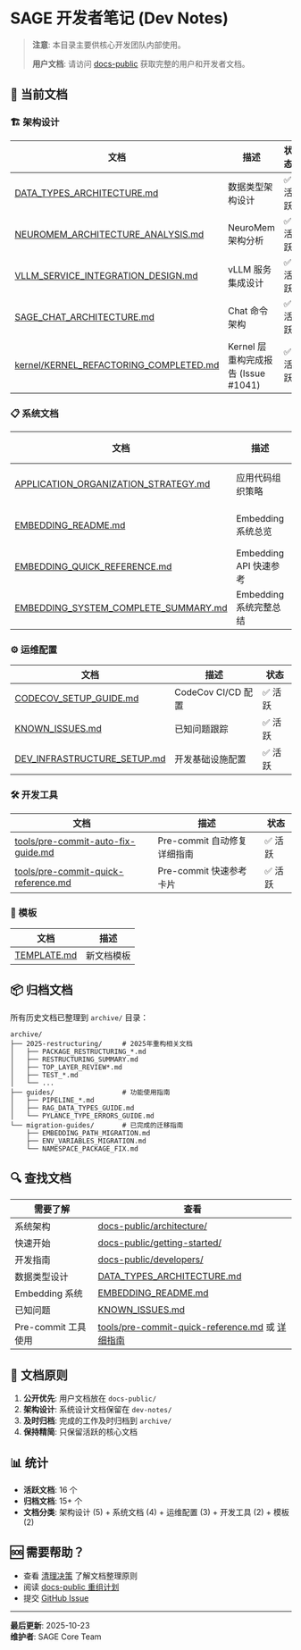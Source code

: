 # SAGE 开发者笔记 (Dev Notes)

> **注意**: 本目录主要供核心开发团队内部使用。
>
> **用户文档**: 请访问 [docs-public](../../docs-public/) 获取完整的用户和开发者文档。

## 📂 当前文档

### 🏗️ 架构设计

| 文档 | 描述 | 状态 |
|------|------|------|
| [DATA_TYPES_ARCHITECTURE.md](DATA_TYPES_ARCHITECTURE.md) | 数据类型架构设计 | ✅ 活跃 |
| [NEUROMEM_ARCHITECTURE_ANALYSIS.md](NEUROMEM_ARCHITECTURE_ANALYSIS.md) | NeuroMem 架构分析 | ✅ 活跃 |
| [VLLM_SERVICE_INTEGRATION_DESIGN.md](VLLM_SERVICE_INTEGRATION_DESIGN.md) | vLLM 服务集成设计 | ✅ 活跃 |
| [SAGE_CHAT_ARCHITECTURE.md](SAGE_CHAT_ARCHITECTURE.md) | Chat 命令架构 | ✅ 活跃 |
| [kernel/KERNEL_REFACTORING_COMPLETED.md](kernel/KERNEL_REFACTORING_COMPLETED.md) | Kernel 层重构完成报告 (Issue #1041) | ✅ 活跃 |

### 📋 系统文档

| 文档 | 描述 | 状态 |
|------|------|------|
| [APPLICATION_ORGANIZATION_STRATEGY.md](APPLICATION_ORGANIZATION_STRATEGY.md) | 应用代码组织策略 | ✅ 活跃 |
| [EMBEDDING_README.md](EMBEDDING_README.md) | Embedding 系统总览 | ✅ 活跃 |
| [EMBEDDING_QUICK_REFERENCE.md](EMBEDDING_QUICK_REFERENCE.md) | Embedding API 快速参考 | ✅ 活跃 |
| [EMBEDDING_SYSTEM_COMPLETE_SUMMARY.md](EMBEDDING_SYSTEM_COMPLETE_SUMMARY.md) | Embedding 系统完整总结 | ✅ 活跃 |

### ⚙️ 运维配置

| 文档 | 描述 | 状态 |
|------|------|------|
| [CODECOV_SETUP_GUIDE.md](CODECOV_SETUP_GUIDE.md) | CodeCov CI/CD 配置 | ✅ 活跃 |
| [KNOWN_ISSUES.md](KNOWN_ISSUES.md) | 已知问题跟踪 | ✅ 活跃 |
| [DEV_INFRASTRUCTURE_SETUP.md](DEV_INFRASTRUCTURE_SETUP.md) | 开发基础设施配置 | ✅ 活跃 |

### 🛠️ 开发工具

| 文档 | 描述 | 状态 |
|------|------|------|
| [tools/pre-commit-auto-fix-guide.md](tools/pre-commit-auto-fix-guide.md) | Pre-commit 自动修复详细指南 | ✅ 活跃 |
| [tools/pre-commit-quick-reference.md](tools/pre-commit-quick-reference.md) | Pre-commit 快速参考卡片 | ✅ 活跃 |

### 📄 模板

| 文档 | 描述 |
|------|------|
| [TEMPLATE.md](TEMPLATE.md) | 新文档模板 |

## 📦 归档文档

所有历史文档已整理到 `archive/` 目录：

```
archive/
├── 2025-restructuring/     # 2025年重构相关文档
│   ├── PACKAGE_RESTRUCTURING_*.md
│   ├── RESTRUCTURING_SUMMARY.md
│   ├── TOP_LAYER_REVIEW*.md
│   ├── TEST_*.md
│   └── ...
├── guides/                 # 功能使用指南
│   ├── PIPELINE_*.md
│   ├── RAG_DATA_TYPES_GUIDE.md
│   └── PYLANCE_TYPE_ERRORS_GUIDE.md
└── migration-guides/       # 已完成的迁移指南
    ├── EMBEDDING_PATH_MIGRATION.md
    ├── ENV_VARIABLES_MIGRATION.md
    └── NAMESPACE_PACKAGE_FIX.md
```

## 🔍 查找文档

| 需要了解 | 查看 |
|---------|------|
| 系统架构 | [docs-public/architecture/](../../docs-public/docs_src/architecture/) |
| 快速开始 | [docs-public/getting-started/](../../docs-public/docs_src/getting-started/) |
| 开发指南 | [docs-public/developers/](../../docs-public/docs_src/developers/) |
| 数据类型设计 | [DATA_TYPES_ARCHITECTURE.md](DATA_TYPES_ARCHITECTURE.md) |
| Embedding 系统 | [EMBEDDING_README.md](EMBEDDING_README.md) |
| 已知问题 | [KNOWN_ISSUES.md](KNOWN_ISSUES.md) |
| Pre-commit 工具使用 | [tools/pre-commit-quick-reference.md](tools/pre-commit-quick-reference.md) 或 [详细指南](tools/pre-commit-auto-fix-guide.md) |

## 📝 文档原则

1. **公开优先**: 用户文档放在 `docs-public/`
2. **架构设计**: 系统设计文档保留在 `dev-notes/`
3. **及时归档**: 完成的工作及时归档到 `archive/`
4. **保持精简**: 只保留活跃的核心文档

## 📊 统计

- **活跃文档**: 16 个
- **归档文档**: 15+ 个
- **文档分类**: 架构设计 (5) + 系统文档 (4) + 运维配置 (3) + 开发工具 (2) + 模板 (2)

## 🆘 需要帮助？

- 查看 [清理决策](CLEANUP_DECISION.md) 了解文档整理原则
- 阅读 [docs-public 重组计划](../../docs-public/DOCS_RESTRUCTURE_PLAN.md)
- 提交 [GitHub Issue](https://github.com/intellistream/SAGE/issues)

---

**最后更新**: 2025-10-23  
**维护者**: SAGE Core Team
